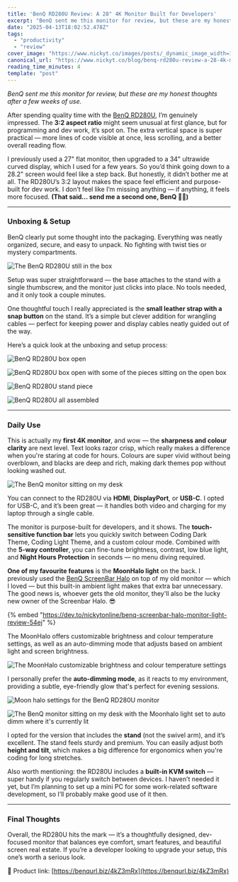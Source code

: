 ```yaml
---
title: 'BenQ RD280U Review: A 28" 4K Monitor Built for Developers'
excerpt: "BenQ sent me this monitor for review, but these are my honest thoughts after a few weeks of..."
date: "2025-04-13T18:02:52.478Z"
tags:
  - "productivity"
  - "review"
cover_image: "https://www.nickyt.co/images/posts/_dynamic_image_width=1000,height=420,fit=cover,gravity=auto,format=auto_https%3A%2F%2Fdev-to-uploads.s3.amazonaws.com%2Fuploads%2Farticles%2Fzgzfxqtvii1g0mbjixqs.png"
canonical_url: "https://www.nickyt.co/blog/benq-rd280u-review-a-28-4k-monitor-built-for-developers-20d2/"
reading_time_minutes: 4
template: "post"
---
```


_BenQ sent me this monitor for review, but these are my honest thoughts after a few weeks of use._

After spending quality time with the [BenQ RD280U](https://benqurl.biz/4kZ3mRx), I’m genuinely impressed. The **3:2 aspect ratio** might seem unusual at first glance, but for programming and dev work, it’s spot on. The extra vertical space is super practical — more lines of code visible at once, less scrolling, and a better overall reading flow.

I previously used a 27" flat monitor, then upgraded to a 34" ultrawide curved display, which I used for a few years. So you’d think going down to a 28.2" screen would feel like a step back. But honestly, it didn’t bother me at all. The RD280U’s 3:2 layout makes the space feel efficient and purpose-built for dev work. I don’t feel like I’m missing anything — if anything, it feels more focused.
**(That said… send me a second one, BenQ 👀😅)**

---

### Unboxing & Setup

BenQ clearly put some thought into the packaging. Everything was neatly organized, secure, and easy to unpack. No fighting with twist ties or mystery compartments.

![The BenQ RD280U still in the box](https://www.nickyt.co/images/posts/_uploads_articles_yij93zzsdsojukijg80j.png)

Setup was super straightforward — the base attaches to the stand with a single thumbscrew, and the monitor just clicks into place. No tools needed, and it only took a couple minutes.

One thoughtful touch I really appreciated is the **small leather strap with a snap button** on the stand. It’s a simple but clever addition for wrangling cables — perfect for keeping power and display cables neatly guided out of the way.

Here’s a quick look at the unboxing and setup process:

![BenQ RD280U box open](https://www.nickyt.co/images/posts/_uploads_articles_uojjwxmiwmst4ox1r4an.jpeg)

![BenQ RD280U box open with some of the pieces sitting on the open box](https://www.nickyt.co/images/posts/_uploads_articles_l9eke9q38bjyhshq5f8v.jpeg)

![BenQ RD280U stand piece](https://www.nickyt.co/images/posts/_uploads_articles_wq9zfbf6t069tsns4apx.jpeg)

![BenQ RD280U all assembled](https://www.nickyt.co/images/posts/_uploads_articles_qn1qp9fyuhegzascohao.jpeg)

---

### Daily Use

This is actually my **first 4K monitor**, and wow — the **sharpness and colour clarity** are next level. Text looks razor crisp, which really makes a difference when you're staring at code for hours. Colours are super vivid without being overblown, and blacks are deep and rich, making dark themes pop without looking washed out.

![The BenQ monitor sitting on my desk](https://www.nickyt.co/images/posts/_uploads_articles_zdyrubgatu9wapssg2pw.png)

You can connect to the RD280U via **HDMI**, **DisplayPort**, or **USB-C**. I opted for USB-C, and it’s been great — it handles both video and charging for my laptop through a single cable.

The monitor is purpose-built for developers, and it shows. The **touch-sensitive function bar** lets you quickly switch between Coding Dark Theme, Coding Light Theme, and a custom colour mode. Combined with the **5-way controller**, you can fine-tune brightness, contrast, low blue light, and **Night Hours Protection** in seconds — no menu diving required.

**One of my favourite features** is the **MoonHalo light** on the back. I previously used the [BenQ ScreenBar Halo](https://pse.is/4mt8u9) on top of my old monitor — which I loved — but this built-in ambient light makes that extra bar unnecessary. The good news is, whoever gets the old monitor, they'll also be the lucky new owner of the Screenbar Halo. 😎

{% embed "https://dev.to/nickytonline/benq-screenbar-halo-monitor-light-review-54ej" %}

The MoonHalo offers customizable brightness and colour temperature settings, as well as an auto-dimming mode that adjusts based on ambient light and screen brightness.

![The MoonHalo customizable brightness and colour temperature settings](https://www.nickyt.co/images/posts/_uploads_articles_yf6kcrprkre3gic86wrs.png)

I personally prefer the **auto-dimming mode**, as it reacts to my environment, providing a subtle, eye-friendly glow that's perfect for evening sessions.

![Moon halo settings for the BenQ RD280U monitor](https://www.nickyt.co/images/posts/_uploads_articles_cq1n75bq2fd7sbbr1tv1.png)

![The BenQ monitor sitting on my desk with the Moonhalo light set to auto dimm where it's currently lit](https://www.nickyt.co/images/posts/_uploads_articles_80pv3arcyjdvtq1xezlc.png)

I opted for the version that includes the **stand** (not the swivel arm), and it’s excellent. The stand feels sturdy and premium. You can easily adjust both **height and tilt**, which makes a big difference for ergonomics when you're coding for long stretches.

Also worth mentioning: the RD280U includes a **built-in KVM switch** — super handy if you regularly switch between devices. I haven’t needed it yet, but I’m planning to set up a mini PC for some work-related software development, so I’ll probably make good use of it then.

---

### Final Thoughts

Overall, the RD280U hits the mark — it’s a thoughtfully designed, dev-focused monitor that balances eye comfort, smart features, and beautiful screen real estate. If you’re a developer looking to upgrade your setup, this one’s worth a serious look.

🔗 Product link: [https://benqurl.biz/4kZ3mRx](https://benqurl.biz/4kZ3mRx)
